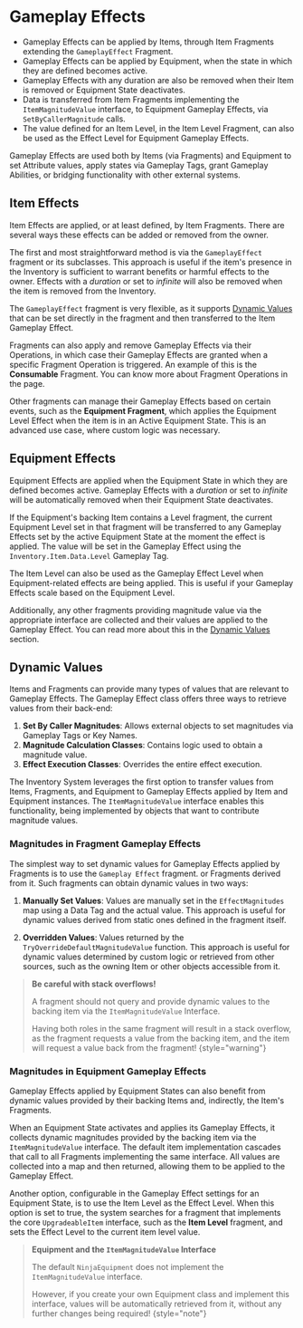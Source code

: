 # Gameplay Effects
<primary-label ref="inventory"/>

<tldr>
    <ul>
        <li>Gameplay Effects can be applied by Items, through Item Fragments extending the <code>GameplayEffect</code> Fragment.</li>
        <li>Gameplay Effects can be applied by Equipment, when the state in which they are defined becomes active.</li>
        <li>Gameplay Effects with any duration are also be removed when their Item is removed or Equipment State deactivates.</li>
        <li>Data is transferred from Item Fragments implementing the <code>ItemMagnitudeValue</code> interface, to Equipment Gameplay Effects, via <code>SetByCallerMagnitude</code> calls.</li>
        <li>The value defined for an Item Level, in the Item Level Fragment, can also be used as the Effect Level for Equipment Gameplay Effects.</li>
    </ul>
</tldr>

Gameplay Effects are used both by Items (via Fragments) and Equipment to set Attribute values, apply states via
Gameplay Tags, grant Gameplay Abilities, or bridging functionality with other external systems.

## Item Effects

Item Effects are applied, or at least defined, by Item Fragments. There are several ways these effects can be added or 
removed from the owner.

The first and most straightforward method is via the `GameplayEffect` fragment or its subclasses. This approach is 
useful if the item's presence in the Inventory is sufficient to warrant benefits or harmful effects to the owner. Effects 
with a _duration_ or set to _infinite_ will also be removed when the item is removed from the Inventory.

The `GameplayEffect` fragment is very flexible, as it supports [Dynamic Values](#dynamic-values "Dynamic Values") that 
can be set directly in the fragment and then transferred to the Item Gameplay Effect.

Fragments can also apply and remove Gameplay Effects via their Operations, in which case their Gameplay Effects are
granted
when a specific Fragment Operation is triggered. An example of this is the **Consumable** Fragment. You can know more
about
Fragment Operations in the [](inv_items_and_fragments.md) page.

Other fragments can manage their Gameplay Effects based on certain events, such as the **Equipment Fragment**, which 
applies the Equipment Level Effect when the item is in an Active Equipment State. This is an advanced use case, where
custom logic was necessary.

## Equipment Effects

Equipment Effects are applied when the Equipment State in which they are defined becomes active. Gameplay Effects with a 
_duration_ or set to _infinite_ will be automatically removed when their Equipment State deactivates.

If the Equipment's backing Item contains a Level fragment, the current Equipment Level set in that fragment will be 
transferred to any Gameplay Effects set by the active Equipment State at the moment the effect is applied. The value will 
be set in the Gameplay Effect using the `Inventory.Item.Data.Level` Gameplay Tag.

The Item Level can also be used as the Gameplay Effect Level when Equipment-related effects are being applied. This is 
useful if your Gameplay Effects scale based on the Equipment Level.

Additionally, any other fragments providing magnitude value via the appropriate interface are collected and their values 
are applied to the Gameplay Effect. You can read more about this in the [Dynamic Values](#dynamic-values "Dynamic Values") 
section.

## Dynamic Values
<secondary-label ref="advanced"/>

Items and Fragments can provide many types of values that are relevant to Gameplay Effects. The Gameplay Effect class 
offers three ways to retrieve values from their back-end:

1. **Set By Caller Magnitudes**: Allows external objects to set magnitudes via Gameplay Tags or Key Names.
2. **Magnitude Calculation Classes**: Contains logic used to obtain a magnitude value.
3. **Effect Execution Classes**: Overrides the entire effect execution.

The Inventory System leverages the first option to transfer values from Items, Fragments, and Equipment to Gameplay 
Effects applied by Item and Equipment instances. The `ItemMagnitudeValue` interface enables this functionality, being 
implemented by objects that want to contribute magnitude values.

### Magnitudes in Fragment Gameplay Effects

The simplest way to set dynamic values for Gameplay Effects applied by Fragments is to use the `Gameplay Effect` fragment. 
or Fragments derived from it. Such fragments can obtain dynamic values in two ways:

1. **Manually Set Values**: Values are manually set in the `EffectMagnitudes` map using a Data Tag and the actual value. 
This approach is useful for dynamic values derived from static ones defined in the fragment itself.

2. **Overridden Values**: Values returned by the `TryOverrideDefaultMagnitudeValue` function. This approach is useful 
for dynamic values determined by custom logic or retrieved from other sources, such as the owning Item or other objects 
accessible from it.

> **Be careful with stack overflows!**
>
> A fragment should not query and provide dynamic values to the backing item via the `ItemMagnitudeValue` Interface.
>
> Having both roles in the same fragment will result in a stack overflow, as the fragment requests a value from the 
> backing item, and the item will request a value back from the fragment!
{style="warning"}

### Magnitudes in Equipment Gameplay Effects

Gameplay Effects applied by Equipment States can also benefit from dynamic values provided by their backing Items and, 
indirectly, the Item's Fragments.

When an Equipment State activates and applies its Gameplay Effects, it collects dynamic magnitudes provided by the backing 
item via the `ItemMagnitudeValue` interface. The default item implementation cascades that call to all Fragments implementing 
the same interface. All values are collected into a map and then returned, allowing them to be applied to the Gameplay Effect.

Another option, configurable in the Gameplay Effect settings for an Equipment State, is to use the Item Level as the Effect 
Level. When this option is set to true, the system searches for a fragment that implements the core `UpgradeableItem` 
interface, such as the **Item Level** fragment, and sets the Effect Level to the current item level value.

> **Equipment and the `ItemMagnitudeValue` Interface**
>
> The default `NinjaEquipment` does not implement the `ItemMagnitudeValue` interface. 
> 
> However, if you create your own Equipment class and implement this interface, values will be automatically retrieved 
> from it, without any further changes being required!
{style="note"}
